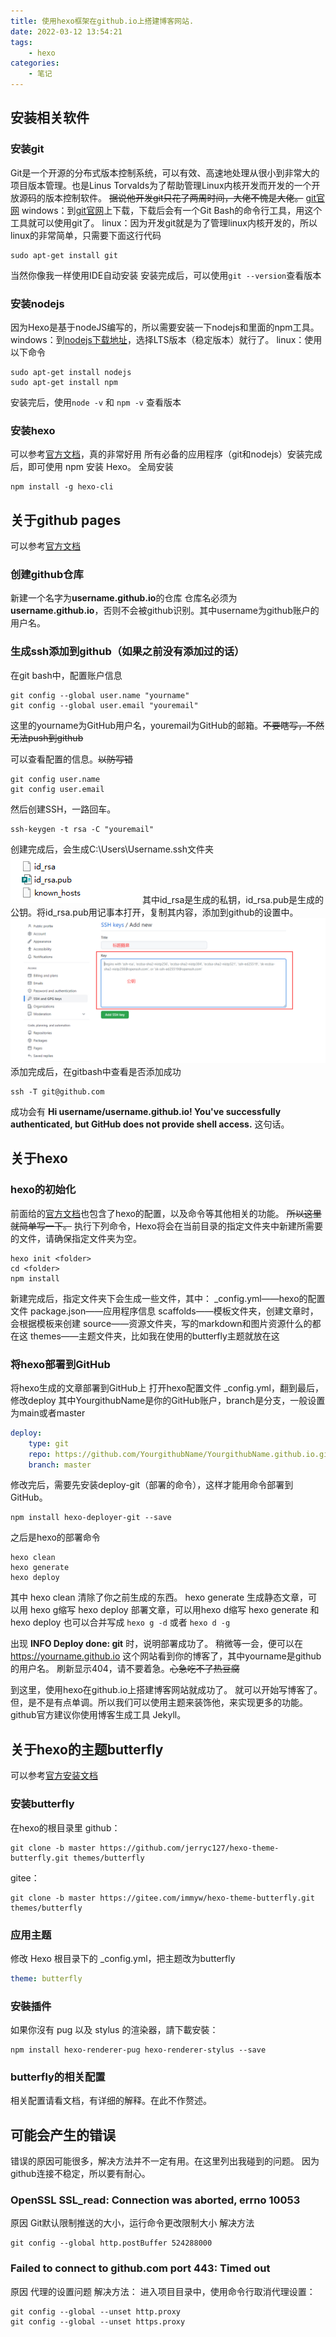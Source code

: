 ```yaml
---
title: 使用hexo框架在github.io上搭建博客网站.
date: 2022-03-12 13:54:21
tags:
    - hexo
categories: 
    - 笔记
---
```

## 安装相关软件
### 安装git
Git是一个开源的分布式版本控制系统，可以有效、高速地处理从很小到非常大的项目版本管理。也是Linus Torvalds为了帮助管理Linux内核开发而开发的一个开放源码的版本控制软件。
~~据说他开发git只花了两周时间，大佬不愧是大佬。~~
[git官网](https://git-scm.com/)
windows：到[git官网](https://gitforwindows.org/)上下载，下载后会有一个Git Bash的命令行工具，用这个工具就可以使用git了。
linux：因为开发git就是为了管理linux内核开发的，所以linux的非常简单，只需要下面这行代码
~~~shell
sudo apt-get install git
~~~
当然你像我一样使用IDE自动安装
安装完成后，可以使用`git --version`查看版本

### 安装nodejs
因为Hexo是基于nodeJS编写的，所以需要安装一下nodejs和里面的npm工具。
windows：到[nodejs下载地址](https://nodejs.org/en/download/)，选择LTS版本（稳定版本）就行了。
linux：使用以下命令
~~~shell
sudo apt-get install nodejs
sudo apt-get install npm
~~~
安装完后，使用`node -v` 和 `npm -v` 查看版本

### 安装hexo
可以参考[官方文档](https://hexo.io/zh-cn/docs/)，真的非常好用
所有必备的应用程序（git和nodejs）安装完成后，即可使用 npm 安装 Hexo。
全局安装
~~~shell
npm install -g hexo-cli
~~~

## 关于github pages
可以参考[官方文档](https://docs.github.com/cn)
### 创建github仓库
新建一个名字为**username.github.io**的仓库
仓库名必须为**username.github.io**，否则不会被github识别。其中username为github账户的用户名。
### 生成ssh添加到github（如果之前没有添加过的话）
在git bash中，配置账户信息
~~~shell
git config --global user.name "yourname"
git config --global user.email "youremail"
~~~
这里的yourname为GitHub用户名，youremail为GitHub的邮箱。~~不要瞎写，不然无法push到github~~

可以查看配置的信息。~~以防写错~~
~~~shell
git config user.name
git config user.email
~~~
然后创建SSH，一路回车。
~~~shell
ssh-keygen -t rsa -C "youremail"
~~~
创建完成后，会生成C:\Users\Username\.ssh文件夹
![.shh文件夹](../images/使用hexo框架在github-io上搭建博客网站/ssh.png)
其中id_rsa是生成的私钥，id_rsa.pub是生成的公钥。将id_rsa.pub用记事本打开，复制其内容，添加到github的设置中。
![.githubSSHKey](../images/使用hexo框架在github-io上搭建博客网站/githubSSHKey.png)
添加完成后，在gitbash中查看是否添加成功
~~~shell
ssh -T git@github.com
~~~
成功会有 **Hi username/username.github.io! You've successfully authenticated, but GitHub does not provide shell access.** 这句话。

## 关于hexo
### hexo的初始化
前面给的[官方文档](https://hexo.io/zh-cn/docs/)也包含了hexo的配置，以及命令等其他相关的功能。 ~~所以这里就简单写一下。~~
执行下列命令，Hexo将会在当前目录的指定文件夹中新建所需要的文件，请确保指定文件夹为空。
~~~shell
hexo init <folder>
cd <folder>
npm install
~~~
新建完成后，指定文件夹下会生成一些文件，其中：
_config.yml——hexo的配置文件
package.json——应用程序信息
scaffolds——模板文件夹，创建文章时，会根据模板来创建
source——资源文件夹，写的markdown和图片资源什么的都在这
themes——主题文件夹，比如我在使用的butterfly主题就放在这

### 将hexo部署到GitHub
将hexo生成的文章部署到GitHub上
打开hexo配置文件 _config.yml，翻到最后，修改deploy
其中YourgithubName是你的GitHub账户，branch是分支，一般设置为main或者master
~~~yml
deploy:
    type: git
    repo: https://github.com/YourgithubName/YourgithubName.github.io.git
    branch: master
~~~
修改完后，需要先安装deploy-git（部署的命令），这样才能用命令部署到GitHub。
~~~shell
npm install hexo-deployer-git --save
~~~
之后是hexo的部署命令
~~~shell
hexo clean
hexo generate
hexo deploy
~~~
其中 hexo clean 清除了你之前生成的东西。
hexo generate 生成静态文章，可以用 hexo g缩写
hexo deploy 部署文章，可以用hexo d缩写
hexo generate 和 hexo deploy 也可以合并写成 `hexo g -d` 或者 `hexo d -g`

出现 **INFO  Deploy done: git** 时，说明部署成功了。
稍微等一会，便可以在 https://yourname.github.io 这个网站看到你的博客了，其中yourname是github的用户名。
刷新显示404，请不要着急。~~心急吃不了热豆腐~~

到这里，使用hexo在github.io上搭建博客网站就成功了。
就可以开始写博客了。
但，是不是有点单调。所以我们可以使用主题来装饰他，来实现更多的功能。 github官方建议你使用博客生成工具 Jekyll。

## 关于hexo的主题butterfly
可以参考[官方安装文档](https://butterfly.js.org/posts/21cfbf15/)
### 安装butterfly
在hexo的根目录里
github：
~~~shell
git clone -b master https://github.com/jerryc127/hexo-theme-butterfly.git themes/butterfly
~~~
gitee：
~~~shell
git clone -b master https://gitee.com/immyw/hexo-theme-butterfly.git themes/butterfly
~~~
### 应用主题
修改 Hexo 根目录下的 _config.yml，把主题改为butterfly
~~~yml
theme: butterfly
~~~
### 安裝插件
如果你沒有 pug 以及 stylus 的渲染器，請下載安裝：
~~~shell
npm install hexo-renderer-pug hexo-renderer-stylus --save
~~~
### butterfly的相关配置
相关配置请看文档，有详细的解释。在此不作赘述。

## 可能会产生的错误
错误的原因可能很多，解决方法并不一定有用。在这里列出我碰到的问题。
因为github连接不稳定，所以要有耐心。
### OpenSSL SSL_read: Connection was aborted, errno 10053
原因
Git默认限制推送的大小，运行命令更改限制大小
解决方法
~~~shell
git config --global http.postBuffer 524288000
~~~
### Failed to connect to github.com port 443: Timed out
原因
代理的设置问题
解决方法：
进入项目目录中，使用命令行取消代理设置：
~~~shell
git config --global --unset http.proxy
git config --global --unset https.proxy
~~~